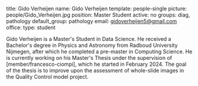 title: Gido Verheijen
name: Gido Verheijen
template: people-single
picture: people/Gido_Verheijen.jpg
position: Master Student
active: no
groups: diag, pathology
default_group: pathology
email: gidoverheijen5@gmail.com
office: 
type: student

Gido Verheijen is a Master's Student in Data Science. He received a Bachelor's degree in Physics and Astronomy from Radboud University Nijmegen, after which he completed a pre-master in Computing Science. He is currently working on his Master's Thesis under the supervision of [member/francesco-ciompi], which he started in February 2024. The goal of the thesis is to improve upon the assessment of whole-slide images in the Quality Control model project. 

